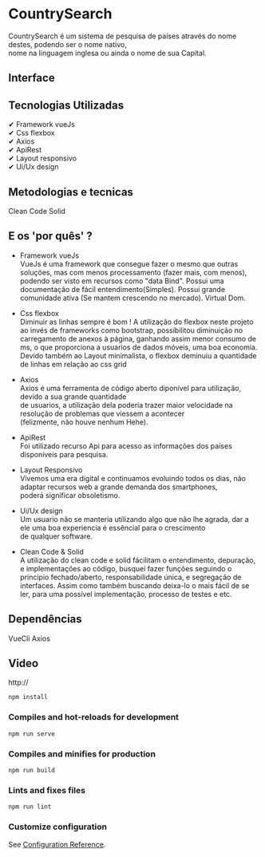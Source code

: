 # CountrySearch
CountrySearch é um sistema de pesquisa de países através do nome destes, podendo ser o nome nativo, <br> 
nome na linguagem inglesa ou ainda o nome de sua Capital.

## Interface



## Tecnologias Utilizadas
 ✔ Framework vueJs <br>
 ✔ Css flexbox<br>
 ✔ Axios<br>
 ✔ ApiRest<br>
 ✔ Layout responsivo<br>
 ✔ Ui/Ux design<br>
  
  
## Metodologias e tecnicas
  Clean Code
  Solid


## E os 'por quês' ?

 - Framework vueJs <br>
VueJs é uma framework que consegue fazer o mesmo que outras soluções, mas com menos processamento (fazer mais, com menos),
podendo ser visto em recursos como "data Bind".
Possui uma documentação de fácil entendimento(Simples).
Possui grande comunidade ativa (Se mantem crescendo no mercado).
Virtual Dom.

  - Css flexbox<br>
Diminuir as linhas sempre é bom !
A utilização do flexbox neste projeto ao invés de frameworks como bootstrap, possíbilitou diminuição no carregamento 
de anexos à página, ganhando assim menor consumo de ms, o que proporciona a usuarios de dados móveis, uma boa economia.
Devido também ao Layout minimalista, o flexbox deminuiu a quantidade de linhas em relação ao css grid 

 - Axios<br>
Axios é uma ferramenta de código aberto diponível para utilização, devido a sua grande quantidade <br>
de usuarios, a utilização dela poderia trazer maior velocidade na resolução de problemas que viessem a acontecer<br>
(felizmente, não houve nenhum Hehe).

- ApiRest<br>
Foi utilizado recurso Api para acesso as informações dos países disponíveis para pesquisa.

 - Layout Responsivo<br>
Vivemos uma era digital e continuamos evoluindo todos os dias, não adaptar recursos web a grande demanda dos smartphones,<br>
poderá significar obsoletismo.

 - Ui/Ux design<br>
Um usuario não se manteria utilizando algo que não lhe agrada, dar a ele uma boa experiencia é essêncial para o crescimento <br>
de qualquer software.

 - Clean Code & Solid<br>
A utilização do clean code e solid fácilitam o entendimento, depuração, e implementações ao código, busquei fazer funções seguindo o principio
fechado/aberto, responsabilidade única, e segregação de interfaces. 
Assim como também buscando deixa-lo o mais fácil de se ler, para uma possível implementação, processo de testes e etc.


## Dependências
VueCli
Axios

## Video

http://

```
npm install
```

### Compiles and hot-reloads for development
```
npm run serve
```

### Compiles and minifies for production
```
npm run build
```

### Lints and fixes files
```
npm run lint
```

### Customize configuration
See [Configuration Reference](https://cli.vuejs.org/config/).
